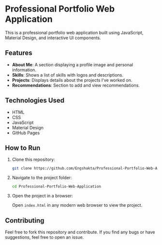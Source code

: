 # Professional Portfolio Web Application

This is a professional portfolio web application built using JavaScript, Material Design, and interactive UI components.

## Features

- **About Me**: A section displaying a profile image and personal information.
- **Skills**: Shows a list of skills with logos and descriptions.
- **Projects**: Displays details about the projects I've worked on.
- **Recommendations**: Section to add and view recommendations.

## Technologies Used

- HTML
- CSS
- JavaScript
- Material Design
- GitHub Pages

## How to Run

1. Clone this repository:

    ```bash
    git clone https://github.com/Engshakta/Professional-Portfolio-Web-Application.git
    ```

2. Navigate to the project folder:

    ```bash
    cd Professional-Portfolio-Web-Application
    ```

3. Open the project in a browser:

    Open `index.html` in any modern web browser to view the project.

## Contributing

Feel free to fork this repository and contribute. If you find any bugs or have suggestions, feel free to open an issue.

